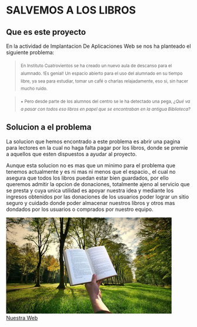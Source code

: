 # SALVEMOS A LOS LIBROS

## Que es este proyecto  

En la actividad de Implantacion De Aplicaciones Web se nos ha planteado el siguiente problema:

> <sub>En Instituto Cuatrovientos se ha creado un nuevo aula de descanso para el alumnado. !Es genial! Un espacio abierto para el uso del alumnado en su tiempo libre, 
ya sea para estudiar, tomar un café o charlas relajadamente, eso si, sin hacer mucho ruido. </sub>

> <sub>• Pero desde parte de los alumnos del centro se le ha detectado una pega, _¿Qué va a pasar con todos eso libros en papel que se encontraban en la antigua Biblioteca?_ </sub>

## Solucion a el problema
La solucion que hemos encontrado a este problema es abrir una pagina para lectores en la cual no haga falta pagar por los libros, donde se premie a aquellos que esten dispuestos a ayudar al proyecto.  

Aunque esta solucion no es mas que un minimo para el problema que tenemos actualmente y es ni mas ni menos que el espacio., el cual no asegura que todos los libros puedan estar bien guardados, 
por ello queremos admitir la opcion de donaciones, totalmente ajeno al servicio que se presta y cuya unica utilidad es apoyar nuestra idea y mediante los ingresos obtenidos por las donaciones de los usuarios poder lograr un sitio seguro y cuidado donde poder almacenar nuestros libros y otros mas dondados por los usuarios o comprados por nuestro equipo.

![¡SALVEMOS LOS LIBROS!](./images/450_1000.jpg)  
[Nuestra Web](index.html)
